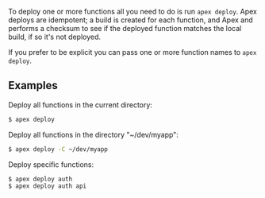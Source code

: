 
To deploy one or more functions all you need to do is run `apex deploy`. Apex deploys are idempotent; a build is created
for each function, and Apex and performs a checksum to see if the deployed function matches the local build, if so
it's not deployed.

If you prefer to be explicit you can pass one or more function names to `apex deploy`.

## Examples

Deploy all functions in the current directory:

```sh
$ apex deploy
```

Deploy all functions in the directory "~/dev/myapp":

```sh
$ apex deploy -C ~/dev/myapp
```

Deploy specific functions:

```sh
$ apex deploy auth
$ apex deploy auth api
```
